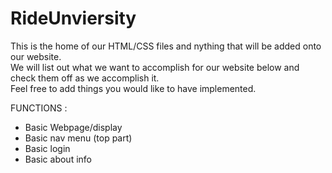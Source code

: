 # RideUnviersity

This is the home of our HTML/CSS files and nything that will be added onto our website. <br> 
We will list out what we want to accomplish for our website below and check them off as we accomplish it. <br>
Feel free to add things you would like to have implemented. 

FUNCTIONS :
<table>
<ul>
  <li> Basic Webpage/display </li>
  <li> Basic nav menu (top part) </li>
  <li> Basic login </li>
  <li> Basic about info </li>
</ul> 
</table>

